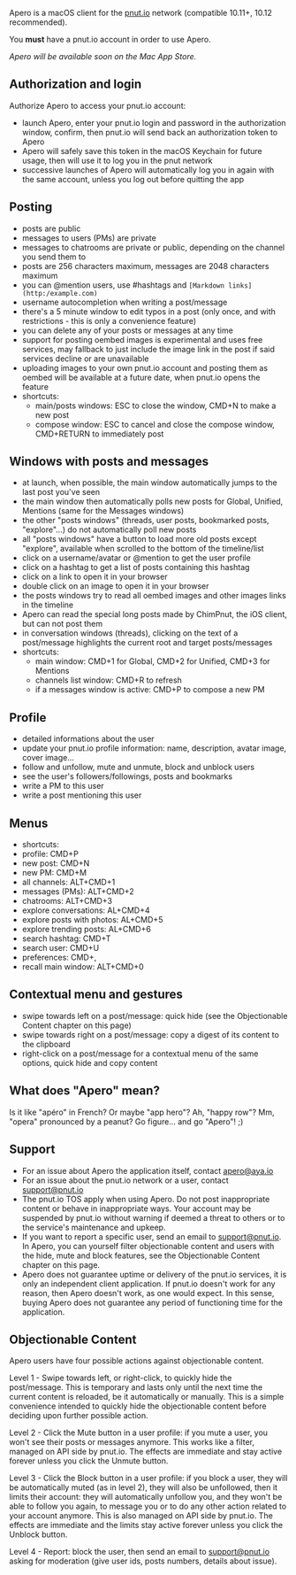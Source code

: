 Apero is a macOS client for the [pnut.io](https://pnut.io) network (compatible 10.11+, 10.12 recommended).

You **must** have a pnut.io account in order to use Apero.

*Apero will be available soon on the Mac App Store.*

## Authorization and login

Authorize Apero to access your pnut.io account:

- launch Apero, enter your pnut.io login and password in the authorization window, confirm, then pnut.io will send back an authorization token to Apero
- Apero will safely save this token in the macOS Keychain for future usage, then will use it to log you in the pnut network
- successive launches of Apero will automatically log you in again with the same account, unless you log out before quitting the app

## Posting

- posts are public
- messages to users (PMs) are private
- messages to chatrooms are private or public, depending on the channel you send them to
- posts are 256 characters maximum, messages are 2048 characters maximum
- you can @mention users, use #hashtags and `[Markdown links](http:/example.com)`
- username autocompletion when writing a post/message
- there's a 5 minute window to edit typos in a post (only once, and with restrictions - this is only a convenience feature)
- you can delete any of your posts or messages at any time
- support for posting oembed images is experimental and uses free services, may fallback to just include the image link in the post if said services decline or are unavailable
- uploading images to your own pnut.io account and posting them as oembed will be available at a future date, when pnut.io opens the feature
- shortcuts: 
	- main/posts windows: ESC to close the window, CMD+N to make a new post
	- compose window: ESC to cancel and close the compose window, CMD+RETURN to immediately post

## Windows with posts and messages

- at launch, when possible, the main window automatically jumps to the last post you've seen
- the main window then automatically polls new posts for Global, Unified, Mentions (same for the Messages windows)
- the other "posts windows" (threads, user posts, bookmarked posts, "explore"...) do not automatically poll new posts
- all "posts windows" have a button to load more old posts except "explore", available when scrolled to the bottom of the timeline/list
- click on a username/avatar or @mention to get the user profile
- click on a hashtag to get a list of posts containing this hashtag
- click on a link to open it in your browser
- double click on an image to open it in your browser
- the posts windows try to read all oembed images and other images links in the timeline
- Apero can read the special long posts made by ChimPnut, the iOS client, but can not post them
- in conversation windows (threads), clicking on the text of a post/message highlights the current root and target posts/messages
- shortcuts:
	- main window: CMD+1 for Global, CMD+2 for Unified, CMD+3 for Mentions
	- channels list window: CMD+R to refresh
	- if a messages window is active: CMD+P to compose a new PM

## Profile

- detailed informations about the user
- update your pnut.io profile information: name, description, avatar image, cover image...
- follow and unfollow, mute and unmute, block and unblock users
- see the user's followers/followings, posts and bookmarks
- write a PM to this user
- write a post mentioning this user

## Menus

- shortcuts:
 - profile: CMD+P
 - new post: CMD+N
 - new PM: CMD+M
 - all channels: ALT+CMD+1
 - messages (PMs): ALT+CMD+2
 - chatrooms: ALT+CMD+3
 - explore conversations: AL+CMD+4
 - explore posts with photos: AL+CMD+5
 - explore trending posts: AL+CMD+6
 - search hashtag: CMD+T
 - search user: CMD+U
 - preferences: CMD+,
 - recall main window: ALT+CMD+0

## Contextual menu and gestures

- swipe towards left on a post/message: quick hide (see the Objectionable Content chapter on this page)
- swipe towards right on a post/message: copy a digest of its content to the clipboard
- right-click on a post/message for a contextual menu of the same options, quick hide and copy content

## What does "Apero" mean?

Is it like "apéro" in French? Or maybe "app hero"? Ah, "happy row"? Mm, "opera" pronounced by a peanut? Go figure... and go "Apero"! ;)

## Support

- For an issue about Apero the application itself, contact apero@aya.io
- For an issue about the pnut.io network or a user, contact support@pnut.io
- The pnut.io TOS apply when using Apero. Do not post inappropriate content or behave in inappropriate ways. Your account may be suspended by pnut.io without warning if deemed a threat to others or to the service's maintenance and upkeep. 
- If you want to report a specific user, send an email to support@pnut.io. In Apero, you can yourself filter objectionable content and users with the hide, mute and block features, see the Objectionable Content chapter on this page. 
- Apero does not guarantee uptime or delivery of the pnut.io services, it is only an independent client application. If pnut.io doesn't work for any reason, then Apero doesn't work, as one would expect. In this sense, buying Apero does not guarantee any period of functioning time for the application.

## Objectionable Content

Apero users have four possible actions against objectionable content.

Level 1 - Swipe towards left, or right-click, to quickly hide the post/message. This is temporary and lasts only until the next time the current content is reloaded, be it automatically or manually. This is a simple convenience intended to quickly hide the objectionable content before deciding upon further possible action.

Level 2 - Click the Mute button in a user profile: if you mute a user, you won't see their posts or messages anymore. This works like a filter, managed on API side by pnut.io. The effects are immediate and stay active forever unless you click the Unmute button.

Level 3 - Click the Block button in a user profile: if you block a user, they will be automatically muted (as in level 2), they will also be unfollowed, then it limits their account: they will automatically unfollow you, and they won't be able to follow you again, to message you or to do any other action related to your account anymore. This is also managed on API side by pnut.io. The effects are immediate and the limits stay active forever unless you click the Unblock button.

Level 4 - Report: block the user, then send an email to support@pnut.io asking for moderation (give user ids, posts numbers, details about issue).
